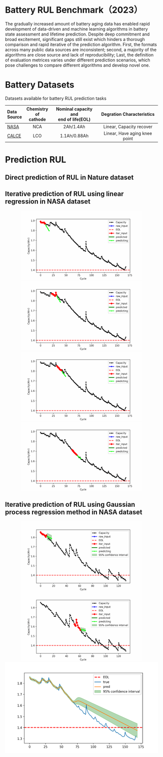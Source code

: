 # Battery RUL Benchmark（2023）

The gradually increased amount of battery aging data has enabled rapid development of data-driven and machine learning algorithms in battery state assessment and lifetime prediction. Despite deep commitment and broad excitement, significant gaps still exist which hinders a thorough comparison and rapid iterative of the prediction algorithm. First, the formats across many public data sources are inconsistent; second, a majority of the algorithms are close source and lack of reproducibility; Last, the definition of evaluation metrices varies under different prediction scenarios, which pose challenges to compare different algorithms and develop novel one. 




# Battery Datasets

Datasets available for battery RUL prediction tasks

| Data <br />Source | Chemistry<br/>of cathode | Nominal capacity and<br/>end of life(EOL) | Degration Characteristics |
| :--------- | :---------: | :---------: | :---------: |
| [NASA](https://www.nasa.gov/content/prognostics-center-of-excellence-data-set-repository) | NCA | 2Ah/1.4Ah | Linear, Capacity recover |
| [CALCE](https://calce.umd.edu/battery-data) | LCO | 1.1Ah/0.88Ah | Linear, Have aging knee point |



# Prediction RUL



## Direct prediction of RUL in Nature dataset







## Iterative prediction of RUL using linear regression in NASA dataset



<div align=center><img src=".\file_to_readme\NASA\dynamic0.gif" alt="dynamic" width="399" height="228" /><img src=".\file_to_readme\NASA\dynamic22.gif" width="399" height="228" /></div>

<div align=center><img src=".\file_to_readme\NASA\dynamic32.gif" alt="dynamic" width="399" height="228" /><img src=".\file_to_readme\NASA\dynamic62.gif" width="399" height="228" /></div>



## Iterative prediction of RUL using Gaussian process regression method in NASA dataset



<div align=center><img src=".\file_to_readme\NASA\dynamic_GPR_0.gif" alt="dynamic" width="399" height="228" /><img src=".\file_to_readme\NASA\dynamic_GPR_52.gif" width="399" height="228" /></div>

<div align=center><img src=".\file_to_readme\NASA\GPR.png" width="630" height="300" /></div>

























